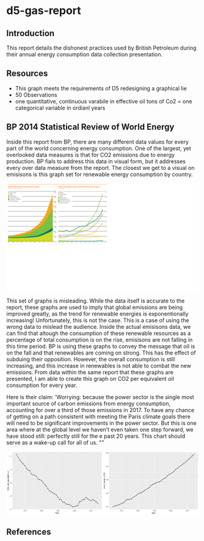d5-gas-report
================

Introduction
------------

This report details the dishonest practices used by British Petroleum during their annual energy consumption data collection presentation.

Resources
---------

-   This graph meets the requirements of D5 redesigning a graphical lie
-   50 Observations
-   one quantitative, continuous varabile in effective oil tons of Co2 = one categorical variable in ordianl years

BP 2014 Statistical Review of World Energy
------------------------------------------

Inside this report from BP, there are many different data values for every part of the world concerning energy consumption. One of the largest, yet overlooked data measures is that for CO2 emissions due to energy production. BP fials to address this data in visual form, but it addresses every over data measure from the report. The closest we get to a visual on emisisons is this graph set for renewable energy consumption by country.

<img src="../resources/gasref.png" width="1106" />

This set of graphs is misleading. While the data itself is accurate to the report, these graphs are used to imply that global emissions are being improved greatly, as the trend for renewable energies is exponentionally increasing! Unfortunately, this is not the case. This is a case of using the wrong data to mislead the audience. Inside the actual emisisons data, we can find that altough the consumption of these renewable resources as a percentage of total consumption is on the rise, emisisons are not falling in this time period. BP is using these graphs to convey the message that oil is on the fall and that renewables are coming on strong. This has the effect of subduing their opposition. However, the overall consumption is still increasing, and this increase in renewables is not able to combat the new emissions. From data within the same report that these graphs are presented, I am able to create this graph on CO2 per equivalent oil consumption for every year.

Here is their claim: 'Worrying: because the power sector is the single most important source of carbon emissions from energy consumption, accounting for over a third of those emissions in 2017. To have any chance of getting on a path consistent with meeting the Paris climate goals there will need to be significant improvements in the power sector. But this is one area where at the global level we haven’t even taken one step forward, we have stood still: perfectly still for the e past 20 years. This chart should serve as a wake-up call for all of us. ""

<img src="../figures/d5-gas-final.png" width="1536" />

References
----------
